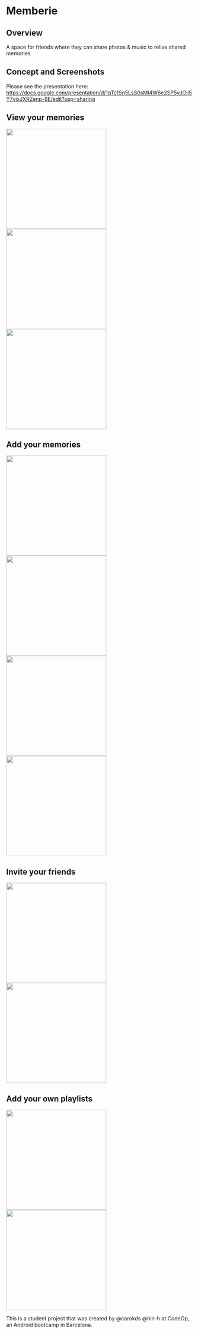 # Memberie

## Overview
A space for friends where they can share photos & music to relive shared memories

## Concept and Screenshots

Please see the presentation here: https://docs.google.com/presentation/d/1qTc1Sn5LsS0sMI4W6e2SP5yJOji5Y7vjxJXRZenp-9E/edit?usp=sharing

## View your memories
<img src= "https://user-images.githubusercontent.com/91217716/214909144-cb333b83-858f-473c-918d-e1e19163af52.jpg" width="270"> <img src= "https://user-images.githubusercontent.com/91217716/214909192-155cbf02-8da4-41a1-b32f-95dedeeb2a0f.jpg" width="270"> <img src= "https://user-images.githubusercontent.com/91217716/214909246-6fbdf6a6-a9d8-4a05-ab34-0f6fbe9b10d5.jpg" width="270">

## Add your memories
<img src= "https://user-images.githubusercontent.com/91217716/214909526-105d318c-5e0e-4b53-894c-d09808a6e618.jpg" width="270"> <img src= "https://user-images.githubusercontent.com/91217716/214909573-4c8a371a-2447-4994-b201-746c0c6e50db.jpg" width="270"> <img src= "https://user-images.githubusercontent.com/91217716/214909622-e887646e-24a5-4189-b969-a724c71e6357.jpg" width="270"> <img src= "https://user-images.githubusercontent.com/91217716/214909673-6ccc41ed-287a-4952-93de-03792e42afc9.jpg" width="270">

## Invite your friends
<img src= "https://user-images.githubusercontent.com/91217716/214909772-6912cbaf-ffca-4d9b-9205-8b6a7df5a8ea.jpg" width="270"> <img src= "https://user-images.githubusercontent.com/91217716/214909811-4a01eaf4-4bee-43d8-b5e3-d2dda0cf3642.jpg" width="270">

## Add your own playlists
<img src= "https://user-images.githubusercontent.com/91217716/214909846-3fa7a85d-5528-46f5-a531-8ef2efdb6cb1.jpg" width="270"> <img src= "https://user-images.githubusercontent.com/91217716/214909882-fd36c968-a234-485b-8dbe-bb5fb9d2fca6.jpg" width="270">


This is a student project that was created by @carokds @hln-h at CodeOp, an Android bootcamp in Barcelona.
